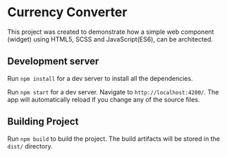 # Currency Converter

This project was created to demonstrate how a simple web component (widget) using HTML5, SCSS and JavaScript(ES6), can be architected.

## Development server

Run `npm install` for a dev server to install all the dependencies.

Run `npm start` for a dev server. Navigate to `http://localhost:4200/`. The app will automatically reload if you change any of the source files.

## Building Project

Run `npm build` to build the project. The build artifacts will be stored in the `dist/` directory.